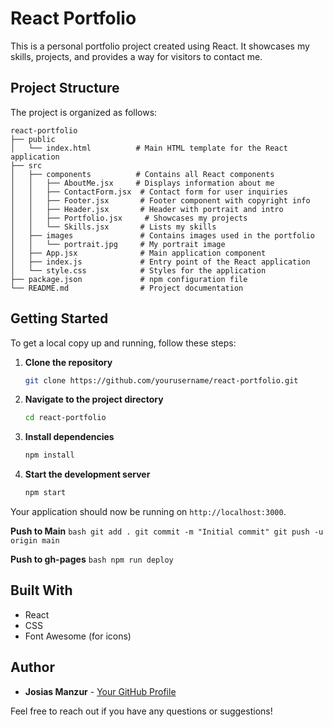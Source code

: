 # React Portfolio

This is a personal portfolio project created using React. It showcases my skills, projects, and provides a way for visitors to contact me.

## Project Structure

The project is organized as follows:

```
react-portfolio
├── public
│   └── index.html          # Main HTML template for the React application
├── src
│   ├── components          # Contains all React components
│   │   ├── AboutMe.jsx     # Displays information about me
│   │   ├── ContactForm.jsx  # Contact form for user inquiries
│   │   ├── Footer.jsx       # Footer component with copyright info
│   │   ├── Header.jsx       # Header with portrait and intro
│   │   ├── Portfolio.jsx     # Showcases my projects
│   │   └── Skills.jsx       # Lists my skills
│   ├── images               # Contains images used in the portfolio
│   │   └── portrait.jpg     # My portrait image
│   ├── App.jsx              # Main application component
│   ├── index.js             # Entry point of the React application
│   └── style.css            # Styles for the application
├── package.json             # npm configuration file
└── README.md                # Project documentation
```

## Getting Started

To get a local copy up and running, follow these steps:

1. **Clone the repository**

    ```bash
    git clone https://github.com/yourusername/react-portfolio.git
    ```

2. **Navigate to the project directory**

    ```bash
    cd react-portfolio
    ```

3. **Install dependencies**

    ```bash
    npm install
    ```

4. **Start the development server**
    ```bash
    npm start
    ```

Your application should now be running on `http://localhost:3000`.

**Push to Main**
    ```bash
    git add .
    git commit -m "Initial commit"
    git push -u origin main
    ```

**Push to gh-pages**
    ```bash
    npm run deploy
    ```

## Built With

-   React
-   CSS
-   Font Awesome (for icons)

## Author

-   **Josias Manzur** - [Your GitHub Profile](https://github.com/yourusername)

Feel free to reach out if you have any questions or suggestions!
